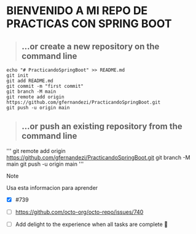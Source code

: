 
# BIENVENIDO A MI REPO DE PRACTICAS CON SPRING BOOT

> ## …or create a new repository on the command line
```
echo "# PracticandoSpringBoot" >> README.md
git init
git add README.md
git commit -m "first commit"
git branch -M main
git remote add origin https://github.com/gfernandezi/PracticandoSpringBoot.git
git push -u origin main
```

> ## …or push an existing repository from the command line
'''
git remote add origin https://github.com/gfernandezi/PracticandoSpringBoot.git
git branch -M main
git push -u origin main
'''
<!-- This content will not appear in the rendered Markdown -->

> [!NOTE]
> Usa esta informacion para aprender

- [x] #739
- [ ] https://github.com/octo-org/octo-repo/issues/740
- [ ] Add delight to the experience when all tasks are complete :tada:


[^1]: My reference.
[^2]: To add line breaks within a footnote, prefix new lines with 2 spaces.
  This is a second line.
